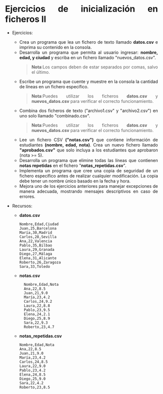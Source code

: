 
<div align="justify">

# Ejercicios de inicialización en ficheros II

- Ejercicios:
  - Crea un programa que lea un fichero de texto llamado __datos.csv__ e imprima su contenido en la consola.
  - Desarrolla un programa que permita al usuario ingresar: __nombre, edad, y ciudad__ y escriba en un fichero llamado "nuevos_datos.csv".
    >__Nota__:Los campos deben de estar separados por comas, salvo el último.
  - Escribe un programa que cuente y muestre en la consola la cantidad de líneas en un fichero específico.
    >__Nota__:Puedes utilizar los ficheros __datos.csv__ y __nuevos_datos.csv__ para verificar el correcto funcionamiento.
  - Combina dos ficheros de texto ("archivo1.csv" y "archivo2.csv") en uno solo llamado "combinado.csv".
      >__Nota__:Puedes utilizar los ficheros __datos.csv__ y __nuevos_datos.csv__ para verificar el correcto funcionamiento.
  - Lee un fichero CSV __("notas.csv")__ que contiene información de estudiantes __(nombre, edad, nota)__. Crea un nuevo fichero llamado __"aprobados.csv"__ que solo incluya a los estudiantes que aprobaron (nota >= 5).
  - Desarrolla un programa que elimine todas las líneas que contienen __notas repetidas__ en el fichero "__notas_repetidas.csv__".
  - Implementa un programa que cree una copia de seguridad de un fichero específico antes de realizar cualquier modificación. La copia debe tener un nombre único basado en la fecha y hora.
  - Mejora uno de los ejercicios anteriores para manejar excepciones de manera adecuada, mostrando mensajes descriptivos en caso de errores.

- Recursos:

  - __datos.csv__

    ```csv
    Nombre,Edad,Ciudad
    Juan,25,Barcelona
    María,30,Madrid
    Carlos,28,Sevilla
    Ana,22,Valencia
    Pablo,35,Bilbao
    Laura,29,Granada
    Diego,27,Málaga
    Elena,31,Alicante
    Roberto,26,Zaragoza
    Sara,33,Toledo
    ```

  - __notas.csv__

    ```csv
      Nombre,Edad,Nota
      Ana,22,8.5
      Juan,21,9.0
      María,23,4.2
      Carlos,24,9.2
      Laura,22,8.8
      Pablo,23,9.5
      Elena,24,2.1
      Diego,25,8.9
      Sara,22,9.3
      Roberto,23,4.7
    ```

  - __notas_repetidas.csv__

    ```csv
    Nombre,Edad,Nota
    Ana,22,8.5
    Juan,21,9.0
    María,23,4.2
    Carlos,24,8.5
    Laura,22,9.0
    Pablo,23,4.2
    Elena,24,8.5
    Diego,25,9.0
    Sara,22,4.2
    Roberto,23,8.5
    ```



</div>